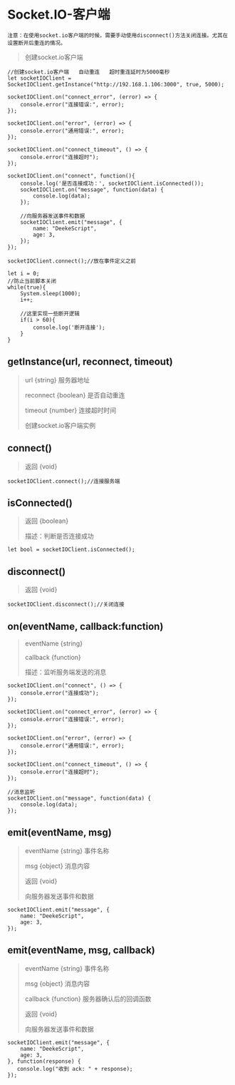# Socket.IO-客户端

`注意：在使用socket.io客户端的时候，需要手动使用disconnect()方法关闭连接。尤其在设置断开后重连的情况。`

> 创建socket.io客户端

```
//创建socket.io客户端   自动重连   超时重连延时为5000毫秒
let socketIOClient = SocketIOClient.getInstance("http://192.168.1.106:3000", true, 5000);

socketIOClient.on("connect_error", (error) => {
    console.error("连接错误:", error);
});

socketIOClient.on("error", (error) => {
    console.error("通用错误:", error);
});

socketIOClient.on("connect_timeout", () => {
    console.error("连接超时");
});

socketIOClient.on("connect", function(){
    console.log('是否连接成功：', socketIOClient.isConnected());
    socketIOClient.on("message", function(data) {
        console.log(data);
    });

    //向服务器发送事件和数据
    socketIOClient.emit("message", {
        name: "DeekeScript",
        age: 3,
    });
});

socketIOClient.connect();//放在事件定义之前

let i = 0;
//防止当前脚本关闭
while(true){
    System.sleep(1000);
    i++;

    //这里实现一些断开逻辑
    if(i > 60){
        console.log('断开连接');
    }
}

```

## getInstance(url, reconnect, timeout)

> url {string} 服务器地址
>
> reconnect {boolean} 是否自动重连
>
> timeout {number} 连接超时时间
>
> 创建socket.io客户端实例

## connect()

> 返回 {void}
> 
```
socketIOClient.connect();//连接服务端
```

## isConnected()

> 返回 {boolean}
>
> 描述：判断是否连接成功

```
let bool = socketIOClient.isConnected();
```

## disconnect()
> 返回 {void}
> 
```
socketIOClient.disconnect();//关闭连接
```

## on(eventName, callback:function)

> eventName {string}
> 
> callback {function}
> 
> 描述：监听服务端发送的消息

```
socketIOClient.on("connect", () => {
    console.error("连接成功");
});

socketIOClient.on("connect_error", (error) => {
    console.error("连接错误:", error);
});

socketIOClient.on("error", (error) => {
    console.error("通用错误:", error);
});

socketIOClient.on("connect_timeout", () => {
    console.error("连接超时");
});

//消息监听
socketIOClient.on("message", function(data) {
    console.log(data);
});
```

## emit(eventName, msg)

> eventName {string} 事件名称
> 
> msg {object} 消息内容
> 
> 返回 {void}
>
> 向服务器发送事件和数据

```
socketIOClient.emit("message", {
    name: "DeekeScript",
    age: 3,
});
```

## emit(eventName, msg, callback)

> eventName {string} 事件名称
> 
> msg {object} 消息内容
>
> callback {function} 服务器确认后的回调函数
> 
> 返回 {void}
>
>  向服务器发送事件和数据

```
socketIOClient.emit("message", {
    name: "DeekeScript",
    age: 3,
}, function(response) {
   console.log("收到 ack: " + response);
});
```

